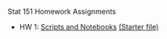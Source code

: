 
Stat 151 Homework Assignments

- HW 1: [Scripts and Notebooks](srvanderplas.github.io/stat151-homework/1-scripts-notebooks.html) [(Starter file)](https://raw.githubusercontent.com/srvanderplas/stat151-homework/main/1-scripts-notebooks.qmd)
